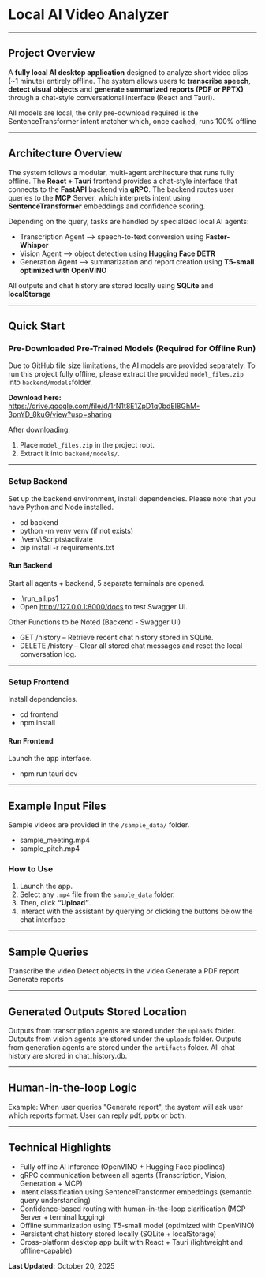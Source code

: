 # Local AI Video Analyzer

---

## Project Overview
A **fully local AI desktop application** designed to analyze short video clips (~1 minute) entirely offline. The system allows users to **transcribe speech**, **detect visual objects** and **generate summarized reports (PDF or PPTX)** through a chat-style conversational interface (React and Tauri). 

All models are local, the only pre-download required is the SentenceTransformer intent matcher which, once cached, runs 100% offline

---

## Architecture Overview
The system follows a modular, multi-agent architecture that runs fully offline. The **React + Tauri** frontend provides a chat-style interface that connects to the **FastAPI** backend via **gRPC**. The backend routes user queries to the **MCP** Server, which interprets intent using **SentenceTransformer** embeddings and confidence scoring. 

Depending on the query, tasks are handled by specialized local AI agents:
- Transcription Agent –> speech-to-text conversion using **Faster-Whisper**
- Vision Agent –> object detection using **Hugging Face DETR**
- Generation Agent –> summarization and report creation using **T5-small optimized with OpenVINO**

All outputs and chat history are stored locally using **SQLite** and **localStorage**

---

## Quick Start  
### Pre-Downloaded Pre-Trained Models (Required for Offline Run)
Due to GitHub file size limitations, the AI models are provided separately.
To run this project fully offline, please extract the provided `model_files.zip` into `backend/models`folder.

**Download here:**  
https://drive.google.com/file/d/1rN1t8E1ZpD1q0bdEI8GhM-3pnYD_8kuG/view?usp=sharing 

After downloading:
1. Place `model_files.zip` in the project root.
2. Extract it into `backend/models/`.

---

### Setup Backend  
Set up the backend environment, install dependencies.
Please note that you have Python and Node installed.
- cd backend
- python -m venv venv (if not exists)
- .\venv\Scripts\activate 
- pip install -r requirements.txt


#### Run Backend
Start all agents + backend, 5 separate terminals are opened.
- .\run_all.ps1
- Open http://127.0.0.1:8000/docs to test Swagger UI.

Other Functions to be Noted (Backend - Swagger UI)
- GET /history – Retrieve recent chat history stored in SQLite.
- DELETE /history – Clear all stored chat messages and reset the local conversation log.

---

### Setup Frontend
Install dependencies.
- cd frontend
- npm install

#### Run Frontend
Launch the app interface.
- npm run tauri dev

---

## Example Input Files
Sample videos are provided in the `/sample_data/` folder.
- sample_meeting.mp4
- sample_pitch.mp4 

### How to Use
1. Launch the app.  
2. Select any `.mp4` file from the `sample_data` folder.
3. Then, click **“Upload”**.
4. Interact with the assistant by querying or clicking the buttons below the chat interface

---

## Sample Queries
Transcribe the video
Detect objects in the video
Generate a PDF report
Generate reports 

---

## Generated Outputs Stored Location
Outputs from transcription agents are stored under the `uploads` folder.
Outputs from vision agents are stored under the `uploads` folder.
Outputs from generation agents are stored under the `artifacts` folder.
All chat history are stored in chat_history.db.

---

## Human-in-the-loop Logic
Example: When user queries "Generate report", the system will ask user which reports format. 
User can reply pdf, pptx or both.

---

## Technical Highlights
- Fully offline AI inference (OpenVINO + Hugging Face pipelines)
- gRPC communication between all agents (Transcription, Vision, Generation + MCP)
- Intent classification using SentenceTransformer embeddings (semantic query understanding)
- Confidence-based routing with human-in-the-loop clarification (MCP Server + terminal logging)
- Offline summarization using T5-small model (optimized with OpenVINO)
- Persistent chat history stored locally (SQLite + localStorage)
- Cross-platform desktop app built with React + Tauri (lightweight and offline-capable)


**Last Updated:** October 20, 2025  
